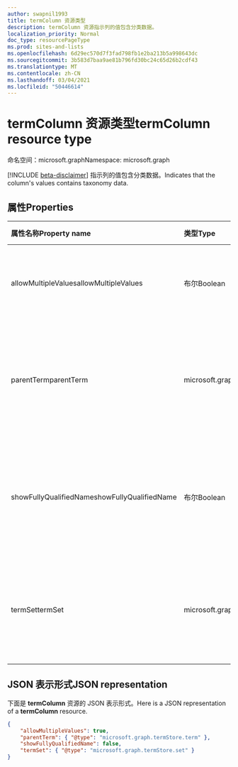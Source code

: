 ```yaml
---
author: swapnil1993
title: termColumn 资源类型
description: termColumn 资源指示列的值包含分类数据。
localization_priority: Normal
doc_type: resourcePageType
ms.prod: sites-and-lists
ms.openlocfilehash: 6d29ec570d7f3fad798fb1e2ba213b5a998643dc
ms.sourcegitcommit: 3b583d7baa9ae81b796fd30bc24c65d26b2cdf43
ms.translationtype: MT
ms.contentlocale: zh-CN
ms.lasthandoff: 03/04/2021
ms.locfileid: "50446614"
---
```

# <a name="termcolumn-resource-type"></a><span data-ttu-id="1bd1b-103">termColumn 资源类型</span><span class="sxs-lookup"><span data-stu-id="1bd1b-103">termColumn resource type</span></span>

<span data-ttu-id="1bd1b-104">命名空间：microsoft.graph</span><span class="sxs-lookup"><span data-stu-id="1bd1b-104">Namespace: microsoft.graph</span></span>

[!INCLUDE [beta-disclaimer](../../includes/beta-disclaimer.md)]
<span data-ttu-id="1bd1b-105">指示列的值包含分类数据。</span><span class="sxs-lookup"><span data-stu-id="1bd1b-105">Indicates that the column's values contains taxonomy data.</span></span>

## <a name="properties"></a><span data-ttu-id="1bd1b-106">属性</span><span class="sxs-lookup"><span data-stu-id="1bd1b-106">Properties</span></span>

| <span data-ttu-id="1bd1b-107">属性名称</span><span class="sxs-lookup"><span data-stu-id="1bd1b-107">Property name</span></span> | <span data-ttu-id="1bd1b-108">类型</span><span class="sxs-lookup"><span data-stu-id="1bd1b-108">Type</span></span>   | <span data-ttu-id="1bd1b-109">说明</span><span class="sxs-lookup"><span data-stu-id="1bd1b-109">Description</span></span>
|:--------------|:-------|:----------------------------------------------------
| <span data-ttu-id="1bd1b-110">allowMultipleValues</span><span class="sxs-lookup"><span data-stu-id="1bd1b-110">allowMultipleValues</span></span> | <span data-ttu-id="1bd1b-111">布尔</span><span class="sxs-lookup"><span data-stu-id="1bd1b-111">Boolean</span></span> | <span data-ttu-id="1bd1b-112">指定列是否允许多个值</span><span class="sxs-lookup"><span data-stu-id="1bd1b-112">Specifies whether the column will allow more than one value</span></span>   
| <span data-ttu-id="1bd1b-113">parentTerm</span><span class="sxs-lookup"><span data-stu-id="1bd1b-113">parentTerm</span></span>     | <span data-ttu-id="1bd1b-114">microsoft.graph.termStore.term</span><span class="sxs-lookup"><span data-stu-id="1bd1b-114">microsoft.graph.termStore.term</span></span> | <span data-ttu-id="1bd1b-115">指定可选择其子项作为列值的术语 guid。</span><span class="sxs-lookup"><span data-stu-id="1bd1b-115">Specifies the term guid whose children can be selected as column's value.</span></span>  
| <span data-ttu-id="1bd1b-116">showFullyQualifiedName</span><span class="sxs-lookup"><span data-stu-id="1bd1b-116">showFullyQualifiedName</span></span> | <span data-ttu-id="1bd1b-117">布尔</span><span class="sxs-lookup"><span data-stu-id="1bd1b-117">Boolean</span></span> | <span data-ttu-id="1bd1b-118">指定是显示整个术语路径还是仅显示术语标签。</span><span class="sxs-lookup"><span data-stu-id="1bd1b-118">Specifies whether to display the entire term path or only the term label.</span></span>  
| <span data-ttu-id="1bd1b-119">termSet</span><span class="sxs-lookup"><span data-stu-id="1bd1b-119">termSet</span></span>      | <span data-ttu-id="1bd1b-120">microsoft.graph.termStore.set</span><span class="sxs-lookup"><span data-stu-id="1bd1b-120">microsoft.graph.termStore.set</span></span> | <span data-ttu-id="1bd1b-121">可以选择其子项作为列值的术语集。</span><span class="sxs-lookup"><span data-stu-id="1bd1b-121">Termset whose children can be selected as column's value.</span></span> 

## <a name="json-representation"></a><span data-ttu-id="1bd1b-122">JSON 表示形式</span><span class="sxs-lookup"><span data-stu-id="1bd1b-122">JSON representation</span></span>

<span data-ttu-id="1bd1b-123">下面是 **termColumn** 资源的 JSON 表示形式。</span><span class="sxs-lookup"><span data-stu-id="1bd1b-123">Here is a JSON representation of a **termColumn** resource.</span></span>
<!-- { "blockType": "resource", "@odata.type": "microsoft.graph.termColumn" } -->

```json
{
    "allowMultipleValues": true,
    "parentTerm": { "@type": "microsoft.graph.termStore.term" },
    "showFullyQualifiedName": false,
    "termSet": { "@type": "microsoft.graph.termStore.set" }
}
```

